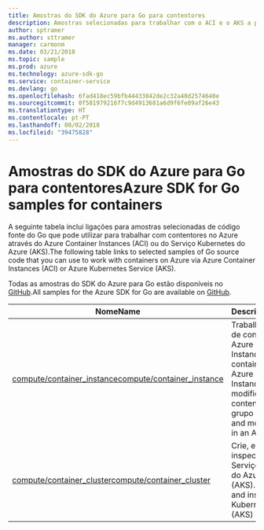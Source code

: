```yaml
---
title: Amostras do SDK do Azure para Go para contentores
description: Amostras selecionadas para trabalhar com o ACI e o AKS a partir do SDK do Azure para Go.
author: sptramer
ms.author: sttramer
manager: carmonm
ms.date: 03/21/2018
ms.topic: sample
ms.prod: azure
ms.technology: azure-sdk-go
ms.service: container-service
ms.devlang: go
ms.openlocfilehash: 6fad418ec59bfb44433842de2c32a40d2574640e
ms.sourcegitcommit: 0f581979216f7c9d4913681a6d9f6fe09af26e43
ms.translationtype: HT
ms.contentlocale: pt-PT
ms.lasthandoff: 08/02/2018
ms.locfileid: "39475828"
---
```

# <a name="azure-sdk-for-go-samples-for-containers"></a><span data-ttu-id="66ede-103">Amostras do SDK do Azure para Go para contentores</span><span class="sxs-lookup"><span data-stu-id="66ede-103">Azure SDK for Go samples for containers</span></span>

<span data-ttu-id="66ede-104">A seguinte tabela inclui ligações para amostras selecionadas de código fonte do Go que pode utilizar para trabalhar com contentores no Azure através do Azure Container Instances (ACI) ou do Serviço Kubernetes do Azure (AKS).</span><span class="sxs-lookup"><span data-stu-id="66ede-104">The following table links to selected samples of Go source code that you can use to work with containers on Azure via Azure Container Instances (ACI) or Azure Kubernetes Service (AKS).</span></span> 

<span data-ttu-id="66ede-105">Todas as amostras do SDK do Azure para Go estão disponíveis no [GitHub](https://github.com/Azure-Samples/azure-sdk-for-go-samples).</span><span class="sxs-lookup"><span data-stu-id="66ede-105">All samples for the Azure SDK for Go are available on [GitHub](https://github.com/Azure-Samples/azure-sdk-for-go-samples).</span></span>

| <span data-ttu-id="66ede-106">Nome</span><span class="sxs-lookup"><span data-stu-id="66ede-106">Name</span></span> | <span data-ttu-id="66ede-107">Descrição</span><span class="sxs-lookup"><span data-stu-id="66ede-107">Description</span></span> |
|------|-------------|
| [<span data-ttu-id="66ede-108">compute/container_instance</span><span class="sxs-lookup"><span data-stu-id="66ede-108">compute/container_instance</span></span>](https://github.com/Azure-Samples/azure-sdk-for-go-samples/blob/master/compute/container_instance.go) | <span data-ttu-id="66ede-109">Trabalhe com grupos de contentores no Azure Container Instances.</span><span class="sxs-lookup"><span data-stu-id="66ede-109">Work with container groups in Azure Container Instances.</span></span> <span data-ttu-id="66ede-110">Crie e modifique contentores num grupo do ACI.</span><span class="sxs-lookup"><span data-stu-id="66ede-110">Create and modify containers in an ACI group.</span></span> |
| [<span data-ttu-id="66ede-111">compute/container_cluster</span><span class="sxs-lookup"><span data-stu-id="66ede-111">compute/container_cluster</span></span>](https://github.com/Azure-Samples/azure-sdk-for-go-samples/blob/master/compute/container_cluster.go) | <span data-ttu-id="66ede-112">Crie, elimine e inspecione clientes do Serviço Kubernetes do Azure (AKS).</span><span class="sxs-lookup"><span data-stu-id="66ede-112">Create, delete, and inspect Azure Kubernetes Service (AKS) clients.</span></span> |
